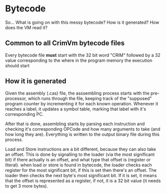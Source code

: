 # Bytecode

So...
What is going on with this messy bytecode? How is it generated? How does the VM read it?

## Common to all CrimVm bytecode files
Every bytecode file **must** start with the 32 bit word "CRIM" followed by a 32 value corresponding to the where in the program memory the execution should start


## How it is generated

Given the assembly (.cas) file, the asssembling process starts with the pre-processor, which runs through the file, keeping track of the "supposed" program counter by incrementing it for each known operation. Whenever it reaches a label, it updates a symbol table, marking that label with it's corresponding PC.

After that is done, assembling starts by parsing each instruction and checking it's corresponding OPCode and how many arguments to take (and how long they are). Everything is written to the output binary file during this process.

Load and Store instructions are a bit different, because they can also take an offset. This is done by signalling to the loader (via the most significant bit) if there actually is an offset, and what type that offset is (register or literal).
when load or store is found in bytecode, the loader checks each register for the most significant bit, if this is set then there's an offset. The loader then checks the next byte's most significant bit. If it is set, it means that the offset is represented as a register, if not, it is a 32 bit value (it needs to get 3 more bytes).

